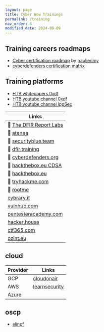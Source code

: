 ```yaml
---
layout: page
title: Cyber Wow Trainings
permalink: /training
nav_order: 4
modified_date: 2024-09-09
---
```


## Training careers roadmaps

* [Cyber certification roadmap](https://pauljerimy.com/security-certification-roadmap/) by [pauljerimy](https://pauljerimy.com)
* [cyberdefenders certification matrix](https://cyberdefenders.org/community/cybersecurity-roadmap/)

## Training platforms

* [HTB whitepapers 0xdf](https://0xdf.gitlab.io/) 
* [HTB youtube channel 0xdf](https://www.youtube.com/@0xdf/videos)
* [HTB youtube channel IppSec](https://www.youtube.com/channel/UCa6eh7gCkpPo5XXUDfygQQA)

| **Links** |
|-----------|
| 📘 [The DFIR Report Labs](https://store.thedfirreport.com/collections/dfir-labs) |
| 📘 [atenea](https://atenea.ccn-cert.cni.es/home) |
| 📘 [securityblue.team](https://securityblue.team) | 
| 📘 [dfir.training](https://www.dfir.training/training) | 
| 📘 [cyberdefenders.org](https://cyberdefenders.org/) | 
| 📘 [hackthebox.eu CDSA](https://academy.hackthebox.com/preview/certifications/htb-certified-defensive-security-analyst) |
| 📕 [hackthebox.eu](https://hackthebox.eu/) |
| 📕 [tryhackme.com](https://tryhackme.com) |
| 📕 [rootme](https://hackthebox.eu/) |
| [cybrary.it](https://www.cybrary.it/) | 
| [vulnhub.com](https://www.vulnhub.com) |
| [pentesteracademy.com](https://www.pentesteracademy.com/activedirectorylab) | 
| [hacker.house](https://hacker.house/training/) | 
| [ctf365.com](https://ctf365.com/) |
| [ozint.eu](https://ozint.eu/) |

## <a name='cloud'></a>cloud

| **Provider** | **Links** | 
|---------------|------------------|
| GCP | [cloudonair](https://cloudonair.withgoogle.com/security) |
| AWS | [learnsecurity](https://learnsecurity.amazon.com/en/index.html) |
| Azure | []() |


## <a name='oscp'></a>oscp

* [elinpf](https://github.com/Elinpf/OSCP-survival-guide/blob/master/README.md)
